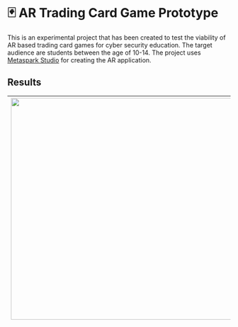 # 🃏 AR Trading Card Game Prototype
This is an experimental project that has been created to test the viability of AR based trading card games for cyber security education. The target audience are students between the age of 10-14. The project uses [Metaspark Studio](https://sparkar.facebook.com/ar-studio/) for creating the AR application.

## Results
| <img src="https://user-images.githubusercontent.com/19551058/230037859-362bccc0-070e-411e-8495-f776c1c7eca8.png" width="500" />   | <img src="https://user-images.githubusercontent.com/19551058/230037864-b2186b8d-2d61-4155-965d-abbee44df80c.png" width="500" />  |
|---|---|

